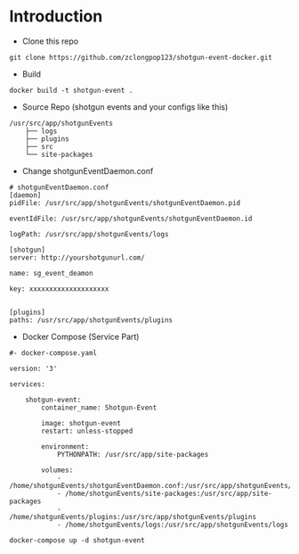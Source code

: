 # Introduction
- Clone this repo
```
git clone https://github.com/zclongpop123/shotgun-event-docker.git
```
- Build
```
docker build -t shotgun-event .
```

- Source Repo (shotgun events and your configs like this)
```
/usr/src/app/shotgunEvents
    ├── logs
    ├── plugins
    ├── src
    └── site-packages
```
- Change shotgunEventDaemon.conf
```
# shotgunEventDaemon.conf
[daemon]
pidFile: /usr/src/app/shotgunEvents/shotgunEventDaemon.pid

eventIdFile: /usr/src/app/shotgunEvents/shotgunEventDaemon.id

logPath: /usr/src/app/shotgunEvents/logs

[shotgun]
server: http://yourshotgunurl.com/

name: sg_event_deamon

key: xxxxxxxxxxxxxxxxxxxx


[plugins]
paths: /usr/src/app/shotgunEvents/plugins
```

- Docker Compose (Service Part)
```
#- docker-compose.yaml

version: '3'

services:

    shotgun-event:
        container_name: Shotgun-Event

        image: shotgun-event
        restart: unless-stopped

        environment:
            PYTHONPATH: /usr/src/app/site-packages

        volumes:
            - /home/shotgunEvents/shotgunEventDaemon.conf:/usr/src/app/shotgunEvents/src/shotgunEventDaemon.conf
            - /home/shotgunEvents/site-packages:/usr/src/app/site-packages
            - /home/shotgunEvents/plugins:/usr/src/app/shotgunEvents/plugins
            - /home/shotgunEvents/logs:/usr/src/app/shotgunEvents/logs
```
```
docker-compose up -d shotgun-event
```
